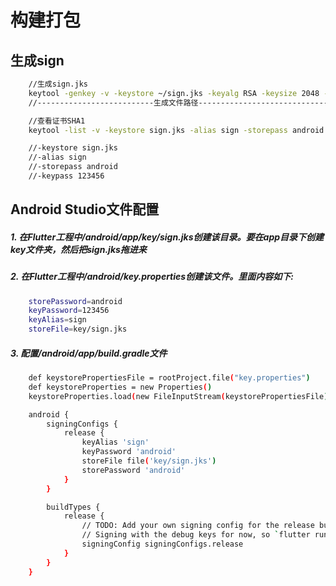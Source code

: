 # 构建打包

## 生成sign

```bash
    //生成sign.jks
    keytool -genkey -v -keystore ~/sign.jks -keyalg RSA -keysize 2048 -validity 10000 -alias sign
    //--------------------------生成文件路径--------------------------------------------------别名--

    //查看证书SHA1
    keytool -list -v -keystore sign.jks -alias sign -storepass android -keypass 123456

    //-keystore sign.jks
    //-alias sign
    //-storepass android
    //-keypass 123456
```

## Android Studio文件配置

##### 1. 在Flutter工程中/android/app/key/sign.jks创建该目录。要在app目录下创建key文件夹，然后把sign.jks拖进来
##### 2. 在Flutter工程中/android/key.properties创建该文件。里面内容如下:

```bash
    storePassword=android
    keyPassword=123456
    keyAlias=sign
    storeFile=key/sign.jks

```

##### 3. 配置/android/app/build.gradle文件

```bash
    def keystorePropertiesFile = rootProject.file("key.properties")
    def keystoreProperties = new Properties()
    keystoreProperties.load(new FileInputStream(keystorePropertiesFile))

    android {
        signingConfigs {
            release {
                keyAlias 'sign'
                keyPassword 'android'
                storeFile file('key/sign.jks')
                storePassword 'android'
            }
        }

        buildTypes {
            release {
                // TODO: Add your own signing config for the release build.
                // Signing with the debug keys for now, so `flutter run --release` works.
                signingConfig signingConfigs.release
            }
        }
    }
```
